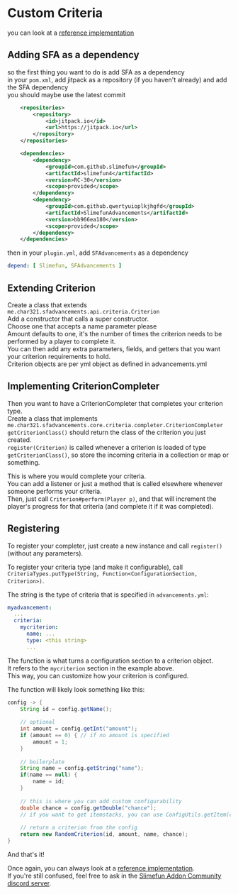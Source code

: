 # Custom Criteria

you can look at a [reference implementation](https://github.com/qwertyuioplkjhgfd/ExampleCriteria)

## Adding SFA as a dependency
so the first thing you want to do is add SFA as a dependency<br>
in your `pom.xml`, add jitpack as a repository (if you haven't already) and add the SFA dependency<br>
you should maybe use the latest commit

```xml
    <repositories>
        <repository>
            <id>jitpack.io</id>
            <url>https://jitpack.io</url>
        </repository>
    </repositories>

    <dependencies>
        <dependency>
            <groupId>com.github.slimefun</groupId>
            <artifactId>slimefun4</artifactId>
            <version>RC-30</version>
            <scope>provided</scope>
        </dependency>
        <dependency>
            <groupId>com.github.qwertyuioplkjhgfd</groupId>
            <artifactId>SlimefunAdvancements</artifactId>
            <version>bb966ea180</version>
            <scope>provided</scope>
        </dependency>
    </dependencies>
```

then in your `plugin.yml`, add `SFAdvancements` as a dependency
```yaml
depend: [ Slimefun, SFAdvancements ]
```

## Extending Criterion

Create a class that extends `me.char321.sfadvancements.api.criteria.Criterion`<br>
Add a constructor that calls a super constructor.<br>
Choose one that accepts a name parameter please<br>
Amount defaults to one, it's the number of times the criterion needs to be performed by a player to complete it.<br>
You can then add any extra parameters, fields, and getters that you want your criterion requirements to hold.<br>
Criterion objects are per yml object as defined in advancements.yml

## Implementing CriterionCompleter

Then you want to have a CriterionCompleter that completes your criterion type.<br>
Create a class that implements `me.char321.sfadvancements.core.criteria.completer.CriterionCompleter`<br>
`getCriterionClass()` should return the class of the criterion you just created.<br>
`register(Criterion)` is called whenever a criterion is loaded of type `getCriterionClass()`,
so store the incoming criteria in a collection or map or something.

This is where you would complete your criteria.<br>
You can add a listener or just a method that is called elsewhere whenever someone performs your criteria.<br>
Then, just call `Criterion#perform(Player p)`, and that will increment the player's progress for that criteria (and complete it if it was completed).

## Registering 

To register your completer, just create a new instance and call `register()` (without any parameters).

To register your criteria type (and make it configurable), call `CriteriaTypes.putType(String, Function<ConfigurationSection, Criterion>)`.

The string is the type of criteria that is specified in `advancements.yml`:
```yaml
myadvancement:
  ...
  criteria:
    mycriterion:
      name: ...
      type: <this string>
      ...
```

The function is what turns a configuration section to a criterion object.<br>
It refers to the `mycriterion` section in the example above.<br>
This way, you can customize how your criterion is configured.<br>

The function will likely look something like this:
```java
config -> {
    String id = config.getName();
    
    // optional
    int amount = config.getInt("amount");
    if (amount == 0) { // if no amount is specified
        amount = 1;
    }
    
    // boilerplate
    String name = config.getString("name");
    if(name == null) {
        name = id;
    }
    
    // this is where you can add custom configurability
    double chance = config.getDouble("chance");
    // if you want to get itemstacks, you can use ConfigUtils.getItem(config, path)
    
    // return a criterion from the config
    return new RandomCriterion(id, amount, name, chance);
}
```

And that's it!

Once again, you can always look at a [reference implementation](https://github.com/qwertyuioplkjhgfd/ExampleCriteria). <br>
If you're still confused, feel free to ask in the [Slimefun Addon Community discord server](https://discord.gg/SqD3gg5SAU).